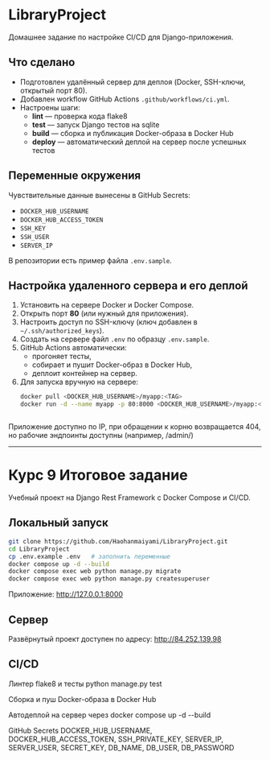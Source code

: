 # LibraryProject

Домашнее задание по настройке CI/CD для Django-приложения.

## Что сделано
- Подготовлен удалённый сервер для деплоя (Docker, SSH-ключи, открытый порт 80).
- Добавлен workflow GitHub Actions `.github/workflows/ci.yml`.
- Настроены шаги:
  - **lint** — проверка кода flake8  
  - **test** — запуск Django тестов на sqlite  
  - **build** — сборка и публикация Docker-образа в Docker Hub  
  - **deploy** — автоматический деплой на сервер после успешных тестов  

## Переменные окружения
Чувствительные данные вынесены в GitHub Secrets:
- `DOCKER_HUB_USERNAME`  
- `DOCKER_HUB_ACCESS_TOKEN`  
- `SSH_KEY`  
- `SSH_USER`  
- `SERVER_IP`

В репозитории есть пример файла `.env.sample`.

## Настройка удаленного сервера и его деплой

1. Установить на сервере Docker и Docker Compose.
2. Открыть порт **80** (или нужный для приложения).
3. Настроить доступ по SSH-ключу (ключ добавлен в `~/.ssh/authorized_keys`).
4. Создать на сервере файл `.env` по образцу `.env.sample`.
5. GitHub Actions автоматически:
   - прогоняет тесты,
   - собирает и пушит Docker-образ в Docker Hub,
   - деплоит контейнер на сервер.
6. Для запуска вручную на сервере:
   ```bash
   docker pull <DOCKER_HUB_USERNAME>/myapp:<TAG>
   docker run -d --name myapp -p 80:8000 <DOCKER_HUB_USERNAME>/myapp:<TAG>
   


Приложение доступно по IP, при обращении к корню возвращается 404, но рабочие эндпоинты доступны (например, /admin/)


------------------------

# Курс 9 Итоговое задание

Учебный проект на Django Rest Framework с Docker Compose и CI/CD.

## Локальный запуск
```bash
git clone https://github.com/Haohanmaiyami/LibraryProject.git
cd LibraryProject
cp .env.example .env   # заполнить переменные
docker compose up -d --build
docker compose exec web python manage.py migrate
docker compose exec web python manage.py createsuperuser
```

Приложение: http://127.0.0.1:8000

## Сервер
Развёрнутый проект доступен по адресу:
 http://84.252.139.98

## CI/CD
Линтер flake8 и тесты python manage.py test

Сборка и пуш Docker-образа в Docker Hub

Автодеплой на сервер через docker compose up -d --build

GitHub Secrets
DOCKER_HUB_USERNAME, DOCKER_HUB_ACCESS_TOKEN,
SSH_PRIVATE_KEY, SERVER_IP, SERVER_USER,
SECRET_KEY, DB_NAME, DB_USER, DB_PASSWORD